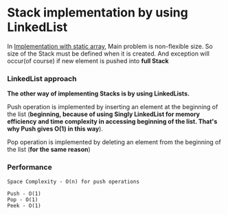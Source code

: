 # Stack implementation by using LinkedList
In [Implementation with static array](https://github.com/ferhad2207/Data-Structures-and-Algorithms/tree/master/DataStructures/Stacks/FixedSizeStack "Stack implementation by using static array"), Main problem is non-flexible size. So size of the Stack must be defined when it is created. And exception will occur(of course) if new element is pushed into **full Stack**

### LinkedList approach
**The other way of implementing Stacks is by using LinkedLists.**

Push operation is implemented by inserting an element at the beginning of the list (**beginning, because of using Singly LinkedList for memory efficiency and time complexity in accessing beginning of the list. That's why Push gives O(1) in this way**).

Pop operation is implemented by deleting an element from the beginning of the list (**for the same reason**)

### Performance
```
Space Complexity - O(n) for push operations
```

```
Push - O(1)
Pop - O(1)
Peek - O(1)
```
